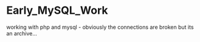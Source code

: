 # Early_MySQL_Work
working with php and mysql - obviously the connections are broken but its an archive...
